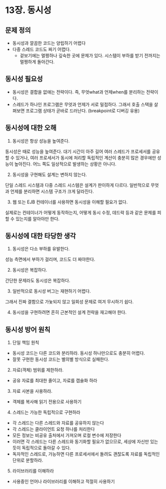 # 13장. 동시성

## 문제 정의

- 동시성과 깔끔한 코드는 양립하기 어렵다
- 다중 스레드 코드도 짜기 어렵다. 
  - 겉보기에는 멀쩡하나 깊숙한 곳에 문제가 있다. 시스템이 부하를 받기 전까지는 멀쩡하게 돌아간다.

## 동시성 필요성

- 동시성은 결합을 없애는 전략이다. 즉, 무엇what과 언제when를 분리하는 전략이다.
- 스레드가 하나인 프로그램은 무엇과 언제가 서로 밀접하다. 그래서 호출 스택을 살펴보면 프로그램 상태가 곧바로 드러난다. (breakpoint로 디버깅 유용)

## 동시성에 대한 오해

1. 동시성은 항상 성능을 높여준다.

동시성은 때로 성능을 높여준다. 대기 시간이 아주 길어 여러 스레드가 프로세서를 공유할 수 있거나, 
여러 프로세서가 동시에 처리할 독립적인 계산이 충분히 많은 경우에만 성능이 높아진다.
어느 쪽도 일상적으로 발생하는 상황은 아니다.

2. 동시성을 구현해도 설계는 변하지 않는다.

단일 스레드 시스템과 다중 스레드 시스템은 설계가 판이하게 다르다. 일반적으로 무엇과 언제를 분리하면 시스템 구조가 크게 달라진다.

3. 웹 또는 EJB 컨테이너를 사용하면 동시성을 이해할 필요가 없다.

실제로는 컨테이너가 어떻게 동작하는지, 어떻게 동시 수정, 데드락 등과 같은 문제를 피할 수 있는지를 알아야만 한다.

## 동시성에 대한 타당한 생각

1. 동시성은 다소 부하를 유발한다. 

성능 측면에서 부하가 걸리며, 코드도 더 짜야한다.

2. 동시성은 복잡하다. 

간단한 문제라도 동시성은 복잡하다.

3. 일반적으로 동시성 버그는 재현하기 어렵다.

그래서 진짜 결함으로 가눚되지 않고 일회성 문제로 여겨 무시하기 쉽다.

4. 동시성을 구현하려면 흔히 근본적인 설계 전략을 재고해야 한다.

## 동시성 방어 원칙

1. 단일 책임 원칙

- 동시성 코드는 다른 코드와 분리하라. 동시성 하나만으로도 충분히 어렵다.
- 잘못 구현한 동시성 코드는 별의별 방식으로 실패한다.

2. 자료(객체) 범위를 제한하라.

- 공유 자료를 최대한 줄이고, 자료를 캡슐화 하라

3. 자료 사본을 사용하라.

- 객체를 복사해 읽기 전용으로 사용하기

4. 스레드는 가능한 독립적으로 구현하라

- 각 스레드는 다른 스레드와 자료를 공유하지 않는다
- 각 스레드는 클라이언트 요청 하나를 처리한다
- 모든 정보는 비공유 출처에서 가져오며 로컬 변수에 저장한다
- 이러면 각 스레드는 다른 스레드와 동기화할 필요가 없으므로, 세상에 자신만 있는 듯이 독립적으로 돌아갈 수 있다.
- 독자적인 스레드로, 가능하면 다른 프로세서에서 돌려도 괜찮도록 자료를 독립적인 단위로 분할하라.

5. 라이브러리를 이해하라

- 사용중인 언어나 라이브러리를 이해하고 적절히 사용하기
